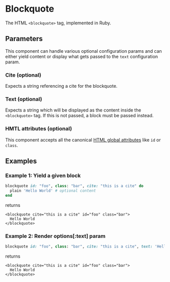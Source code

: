 # Blockquote

The HTML `<blockquote>` tag, implemented in Ruby.

## Parameters

This component can handle various optional configuration params and can either yield content or display what gets passed to the `text` configuration param.

### Cite \(optional\)

Expects a string referencing a cite for the blockquote.

### Text \(optional\)

Expects a string which will be displayed as the content inside the `<blockquote>` tag. If this is not passed, a block must be passed instead.

### HMTL attributes \(optional\)

This component accepts all the canonical [HTML global attributes](https://www.w3schools.com/tags/ref_standardattributes.asp) like `id` or `class`.

## Examples

### Example 1: Yield a given block

```ruby
blockquote id: "foo", class: "bar", cite: "this is a cite" do
  plain 'Hello World' # optional content
end
```

returns

```markup
<blockquote cite="this is a cite" id="foo" class="bar">
  Hello World
</blockquote>
```

### Example 2: Render options\[:text\] param

```ruby
blockquote id: "foo", class: "bar", cite: "this is a cite", text: 'Hello World'
```

returns

```markup
<blockquote cite="this is a cite" id="foo" class="bar">
  Hello World
</blockquote>
```


